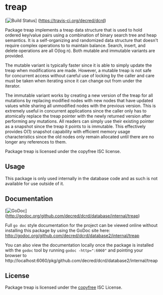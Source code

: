 treap
=====

[![Build Status](https://travis-ci.org/decred/dcrd.png?branch=master)]
(https://travis-ci.org/decred/dcrd)

Package treap implements a treap data structure that is used to hold ordered
key/value pairs using a combination of binary search tree and heap semantics.
It is a self-organizing and randomized data structure that doesn't require
complex operations to to maintain balance.  Search, insert, and delete
operations are all O(log n).  Both mutable and immutable variants are provided.

The mutable variant is typically faster since it is able to simply update the
treap when modifications are made.  However, a mutable treap is not safe for
concurrent access without careful use of locking by the caller and care must be
taken when iterating since it can change out from under the iterator.

The immutable variant works by creating a new version of the treap for all
mutations by replacing modified nodes with new nodes that have updated values
while sharing all unmodified nodes with the previous version.  This is extremely
useful in concurrent applications since the caller only has to atomically
replace the treap pointer with the newly returned version after performing any
mutations.  All readers can simply use their existing pointer as a snapshot
since the treap it points to is immutable.  This effectively provides O(1)
snapshot capability with efficient memory usage characteristics since the old
nodes only remain allocated until there are no longer any references to them.

Package treap is licensed under the copyfree ISC license.

## Usage

This package is only used internally in the database code and as such is not
available for use outside of it.

## Documentation

[![GoDoc](https://godoc.org/github.com/decred/dcrd/database2/internal/treap?status.png)]
(http://godoc.org/github.com/decred/dcrd/database/internal/treap)

Full `go doc` style documentation for the project can be viewed online without
installing this package by using the GoDoc site here:
http://godoc.org/github.com/decred/dcrd/database2/internal/treap

You can also view the documentation locally once the package is installed with
the `godoc` tool by running `godoc -http=":6060"` and pointing your browser to
http://localhost:6060/pkg/github.com/decred/dcrd/database2/internal/treap

## License

Package treap is licensed under the [copyfree](http://copyfree.org) ISC
License.
